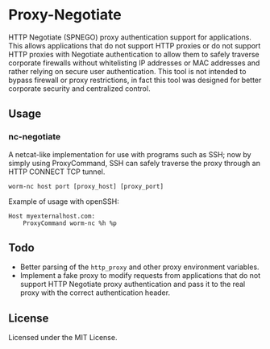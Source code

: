 # Proxy-Negotiate

HTTP Negotiate (SPNEGO) proxy authentication support for applications. This
allows applications that do not support HTTP proxies or do not support HTTP
proxies with Negotiate authentication to allow them to safely traverse
corporate firewalls without whitelisting IP addresses or MAC addresses and
rather relying on secure user authentication. This tool is not intended to
bypass firewall or proxy restrictions, in fact this tool was designed for better
corporate security and centralized control.

## Usage

### nc-negotiate

A netcat-like implementation for use with programs such as SSH; now by simply
using ProxyCommand, SSH can safely traverse the proxy through an HTTP CONNECT
TCP tunnel.

    worm-nc host port [proxy_host] [proxy_port]

Example of usage with openSSH:

```
Host myexternalhost.com:
    ProxyCommand worm-nc %h %p
```

## Todo

- Better parsing of the `http_proxy` and other proxy environment variables.
- Implement a fake proxy to modify requests from applications that do not
  support HTTP Negotiate proxy authentication and pass it to the real proxy with
  the correct authentication header.

## License

Licensed under the MIT License.

